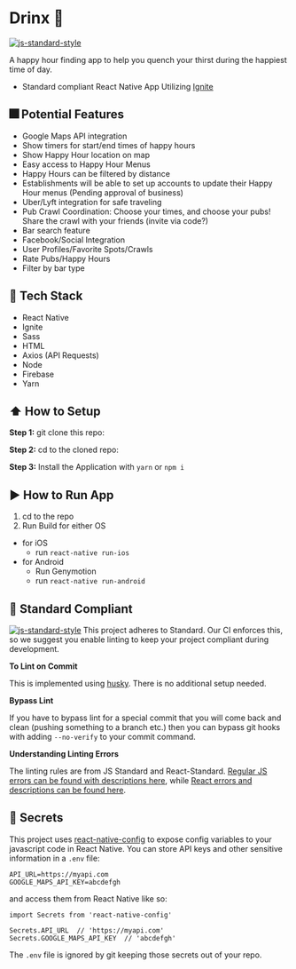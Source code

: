 #  Drinx :beers:
[![js-standard-style](https://img.shields.io/badge/code%20style-standard-brightgreen.svg?style=flat)](http://standardjs.com/)

A happy hour finding app to help you quench your thirst during the happiest time of day.

* Standard compliant React Native App Utilizing [Ignite](https://github.com/infinitered/ignite)

## :fireworks: Potential Features
* Google Maps API integration
* Show timers for start/end times of happy hours
* Show Happy Hour location on map
* Easy access to Happy Hour Menus
* Happy Hours can be filtered by distance
* Establishments will be able to set up accounts to update their Happy Hour menus (Pending approval of business)
* Uber/Lyft integration for safe traveling
* Pub Crawl Coordination: Choose your times, and choose your pubs! Share the crawl with your friends (invite via code?)
* Bar search feature
* Facebook/Social Integration
* User Profiles/Favorite Spots/Crawls
* Rate Pubs/Happy Hours
* Filter by bar type

## :signal_strength: Tech Stack
* React Native
* Ignite
* Sass
* HTML
* Axios (API Requests)
* Node
* Firebase
* Yarn

## :arrow_up: How to Setup

**Step 1:** git clone this repo:

**Step 2:** cd to the cloned repo:

**Step 3:** Install the Application with `yarn` or `npm i`


## :arrow_forward: How to Run App

1. cd to the repo
2. Run Build for either OS
  * for iOS
    * run `react-native run-ios`
  * for Android
    * Run Genymotion
    * run `react-native run-android`

## :no_entry_sign: Standard Compliant

[![js-standard-style](https://cdn.rawgit.com/feross/standard/master/badge.svg)](https://github.com/feross/standard)
This project adheres to Standard.  Our CI enforces this, so we suggest you enable linting to keep your project compliant during development.

**To Lint on Commit**

This is implemented using [husky](https://github.com/typicode/husky). There is no additional setup needed.

**Bypass Lint**

If you have to bypass lint for a special commit that you will come back and clean (pushing something to a branch etc.) then you can bypass git hooks with adding `--no-verify` to your commit command.

**Understanding Linting Errors**

The linting rules are from JS Standard and React-Standard.  [Regular JS errors can be found with descriptions here](http://eslint.org/docs/rules/), while [React errors and descriptions can be found here](https://github.com/yannickcr/eslint-plugin-react).

## :closed_lock_with_key: Secrets

This project uses [react-native-config](https://github.com/luggit/react-native-config) to expose config variables to your javascript code in React Native. You can store API keys
and other sensitive information in a `.env` file:

```
API_URL=https://myapi.com
GOOGLE_MAPS_API_KEY=abcdefgh
```

and access them from React Native like so:

```
import Secrets from 'react-native-config'

Secrets.API_URL  // 'https://myapi.com'
Secrets.GOOGLE_MAPS_API_KEY  // 'abcdefgh'
```

The `.env` file is ignored by git keeping those secrets out of your repo.

